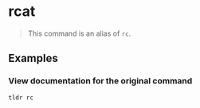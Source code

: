 # rcat

> This command is an alias of `rc`.

## Examples

### View documentation for the original command

```bash
tldr rc
```
